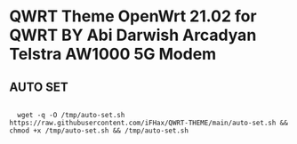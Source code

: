# QWRT Theme OpenWrt 21.02 for QWRT BY Abi Darwish Arcadyan Telstra AW1000 5G Modem 

## AUTO SET
<pre><code>
  wget -q -O /tmp/auto-set.sh https://raw.githubusercontent.com/iFHax/QWRT-THEME/main/auto-set.sh && chmod +x /tmp/auto-set.sh && /tmp/auto-set.sh
</code></pre>

